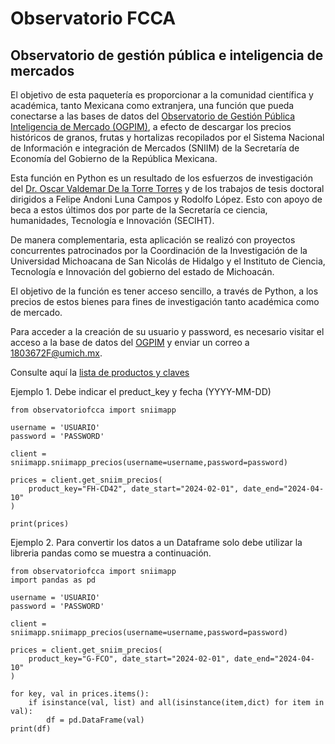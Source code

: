 # Observatorio FCCA

## Observatorio de gestión pública e inteligencia de mercados


El objetivo de esta paquetería es proporcionar a la comunidad científica y académica, tanto Mexicana como extranjera, una función que pueda conectarse a las bases de datos del [Observatorio de Gestión Pública Inteligencia de Mercado (OGPIM)](https://sites.google.com/umich.mx/observatoriofcca/inicio?authuser=0), a efecto de descargar los precios históricos de granos, frutas y hortalizas recopilados por el Sistema Nacional de Información e integración de Mercados (SNIIM) de la Secretaría de Economía del Gobierno de la República Mexicana.

Esta función en Python es un resultado de los esfuerzos de investigación del [Dr. Oscar Valdemar De la Torre Torres](https://oscardelatorretorres.com) y de los trabajos de tesis doctoral dirigidos a Felipe Andoni Luna Campos y Rodolfo López. Esto con apoyo de beca a estos últimos dos por parte de la Secretaría ce ciencia, humanidades, Tecnología e Innovación (SECIHT).

De manera complementaria, esta aplicación se realizó con proyectos concurrentes patrocinados por la Coordinación de la Investigación de la Universidad Michoacana de San Nicolás de Hidalgo y el Instituto de Ciencia, Tecnología e Innovación del gobierno del estado de Michoacán.

El objetivo de la función es tener acceso sencillo, a través de Python, a los precios de estos bienes para fines de investigación tanto académica como de mercado.

Para acceder a la creación de su usuario y password, es necesario visitar el acceso a la base de datos del [OGPIM](https://app1.observatorio-fcca-umich.com/web/login) y enviar un correo a 1803672F@umich.mx.

Consulte aquí la [lista de productos y claves](https://app1.observatorio-fcca-umich.com/api/get_sniim_productos)


Ejemplo 1. Debe indicar el preduct_key y fecha (YYYY-MM-DD)

```
from observatoriofcca import sniimapp

username = 'USUARIO'   
password = 'PASSWORD'  

client = sniimapp.sniimapp_precios(username=username,password=password)

prices = client.get_sniim_precios(
    product_key="FH-CD42", date_start="2024-02-01", date_end="2024-04-10"
)

print(prices)

```

Ejemplo 2. Para convertir los datos a un Dataframe solo debe utilizar la libreria pandas como se muestra a continuación.

```
from observatoriofcca import sniimapp
import pandas as pd

username = 'USUARIO'
password = 'PASSWORD'

client = sniimapp.sniimapp_precios(username=username,password=password)

prices = client.get_sniim_precios(
    product_key="G-FCO", date_start="2024-02-01", date_end="2024-04-10"
)

for key, val in prices.items():
    if isinstance(val, list) and all(isinstance(item,dict) for item in val):
        df = pd.DataFrame(val)
print(df)
```
